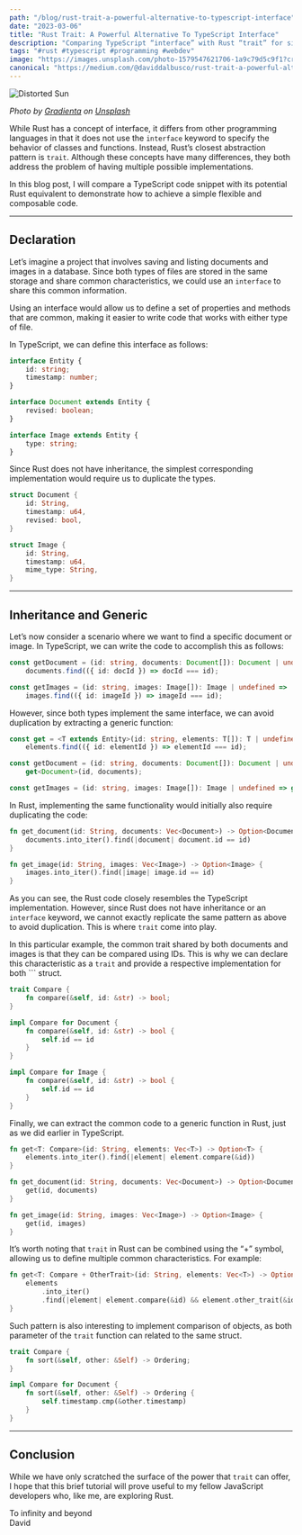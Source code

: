 ```yaml
---
path: "/blog/rust-trait-a-powerful-alternative-to-typescript-interface"
date: "2023-03-06"
title: "Rust Trait: A Powerful Alternative To TypeScript Interface"
description: "Comparing TypeScript “interface” with Rust “trait” for simple, flexible, and composable code."
tags: "#rust #typescript #programming #webdev"
image: "https://images.unsplash.com/photo-1579547621706-1a9c79d5c9f1?crop=entropy&cs=tinysrgb&fit=max&fm=jpg&ixid=MnwzMDkyMzV8MHwxfHNlYXJjaHwxfHxHcmFkaWVudHxlbnwwfHx8fDE2NzgwMzYwNDI&ixlib=rb-4.0.3&q=80&w=1080"
canonical: "https://medium.com/@daviddalbusco/rust-trait-a-powerful-alternative-to-typescript-interface-e671cd7f9690"
---
```


![Distorted Sun](https://images.unsplash.com/photo-1579547621706-1a9c79d5c9f1?crop=entropy&cs=tinysrgb&fit=max&fm=jpg&ixid=MnwzMDkyMzV8MHwxfHNlYXJjaHwxfHxHcmFkaWVudHxlbnwwfHx8fDE2NzgwMzYwNDI&ixlib=rb-4.0.3&q=80&w=1080)

_Photo by [Gradienta](https://unsplash.com/pt-br/@gradienta?utm_source=Papyrs&utm_medium=referral) on [Unsplash](https://unsplash.com/?utm_source=unsplash&utm_medium=referral&utm_content=creditCopyText)_

While Rust has a concept of interface, it differs from other programming languages in that it does not use the `interface` keyword to specify the behavior of classes and functions. Instead, Rust’s closest abstraction pattern is `trait`. Although these concepts have many differences, they both address the problem of having multiple possible implementations.

In this blog post, I will compare a TypeScript code snippet with its potential Rust equivalent to demonstrate how to achieve a simple flexible and composable code.

---

## Declaration

Let’s imagine a project that involves saving and listing documents and images in a database. Since both types of files are stored in the same storage and share common characteristics, we could use an `interface` to share this common information.

Using an interface would allow us to define a set of properties and methods that are common, making it easier to write code that works with either type of file.

In TypeScript, we can define this interface as follows:

```typescript
interface Entity {
	id: string;
	timestamp: number;
}

interface Document extends Entity {
	revised: boolean;
}

interface Image extends Entity {
	type: string;
}
```

Since Rust does not have inheritance, the simplest corresponding implementation would require us to duplicate the types.

```rust
struct Document {
    id: String,
    timestamp: u64,
    revised: bool,
}

struct Image {
    id: String,
    timestamp: u64,
    mime_type: String,
}
```

---

## Inheritance and Generic

Let’s now consider a scenario where we want to find a specific document or image. In TypeScript, we can write the code to accomplish this as follows:

```typescript
const getDocument = (id: string, documents: Document[]): Document | undefined =>
	documents.find(({ id: docId }) => docId === id);

const getImages = (id: string, images: Image[]): Image | undefined =>
	images.find(({ id: imageId }) => imageId === id);
```

However, since both types implement the same interface, we can avoid duplication by extracting a generic function:

```typescript
const get = <T extends Entity>(id: string, elements: T[]): T | undefined =>
	elements.find(({ id: elementId }) => elementId === id);

const getDocument = (id: string, documents: Document[]): Document | undefined =>
	get<Document>(id, documents);

const getImages = (id: string, images: Image[]): Image | undefined => get<Image>(id, images);
```

In Rust, implementing the same functionality would initially also require duplicating the code:

```rust
fn get_document(id: String, documents: Vec<Document>) -> Option<Document> {
    documents.into_iter().find(|document| document.id == id)
}

fn get_image(id: String, images: Vec<Image>) -> Option<Image> {
    images.into_iter().find(|image| image.id == id)
}
```

As you can see, the Rust code closely resembles the TypeScript implementation. However, since Rust does not have inheritance or an `interface` keyword, we cannot exactly replicate the same pattern as above to avoid duplication. This is where `trait` come into play.

In this particular example, the common trait shared by both documents and images is that they can be compared using IDs. This is why we can declare this characteristic as a `trait` and provide a respective implementation for both ```
struct.

```rust
trait Compare {
    fn compare(&self, id: &str) -> bool;
}

impl Compare for Document {
    fn compare(&self, id: &str) -> bool {
        self.id == id
    }
}

impl Compare for Image {
    fn compare(&self, id: &str) -> bool {
        self.id == id
    }
}
```

Finally, we can extract the common code to a generic function in Rust, just as we did earlier in TypeScript.

```rust
fn get<T: Compare>(id: String, elements: Vec<T>) -> Option<T> {
    elements.into_iter().find(|element| element.compare(&id))
}

fn get_document(id: String, documents: Vec<Document>) -> Option<Document> {
    get(id, documents)
}

fn get_image(id: String, images: Vec<Image>) -> Option<Image> {
    get(id, images)
}
```

It’s worth noting that `trait` in Rust can be combined using the “+” symbol, allowing us to define multiple common characteristics. For example:

```rust
fn get<T: Compare + OtherTrait>(id: String, elements: Vec<T>) -> Option<T> {
    elements
        .into_iter()
        .find(|element| element.compare(&id) && element.other_trait(&id))
}
```

Such pattern is also interesting to implement comparison of objects, as both parameter of the `trait` function can related to the same struct.

```rust
trait Compare {
    fn sort(&self, other: &Self) -> Ordering;
}

impl Compare for Document {
    fn sort(&self, other: &Self) -> Ordering {
        self.timestamp.cmp(&other.timestamp)
    }
}
```

---

## Conclusion

While we have only scratched the surface of the power that `trait` can offer, I hope that this brief tutorial will prove useful to my fellow JavaScript developers who, like me, are exploring Rust.

To infinity and beyond  
David
